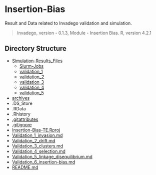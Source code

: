 # Insertion-Bias

Result and Data related to Invadego validation and simulation.

> Invadego, version - 0.1.3,
> Module - Insertion Bias.
> R, version 4.2.1

## Directory Structure

* [Simulation-Results_Files](./Simulation-Results_Files)
    * [Slurm-Jobs](./Simulation-Results_Files/Slurm-Jobs)
    * [validation_1](./Simulation-Results_Files/validation_1)
    * [validation_2](./Simulation-Results_Files/validation_2)
    * [validation_3](./Simulation-Results_Files/validation_3)
    * [validation_4](./Simulation-Results_Files/validation_4)
    * [validation_5](./Simulation-Results_Files/validation_5)
* [archives](./archives)
* .DS_Store
* .RData
* .Rhistory
* [.gitattributes](./.gitattributes)
* [.gitignore](./.gitignore)
* [Insertion-Bias-TE.Rproj](./.Insertion-Bias-TE.Rproj)
* [Validation_1_invasion.md](./Validation_1_invasion.md)
* [Validation_2_drift.md](./Validation_2_drift.md)
* [Validation_3_clusters.md](./Validation_3_clusters.md)
* [Validation_4_selection.md](./Validation_4_selection.md)
* [Validation_5_linkage_disequilibrium.md](./Validation_5_linkage_disequilibrium.md)
* [Validation_6_insertion-bias.md](./Validation_6_insertion-bias.md)
* [README.md](./README.md)
